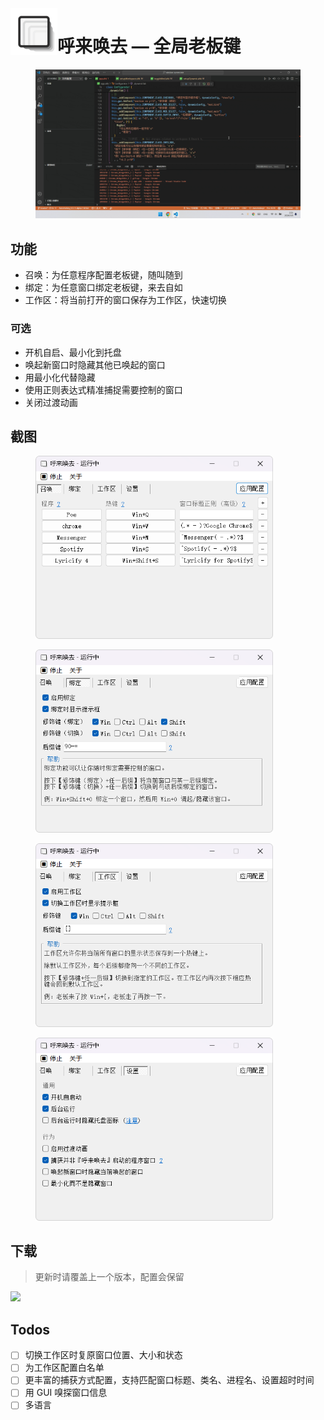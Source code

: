 <img align="left" width="75" height="75" src="misc/icon_480.png">

# 呼来唤去 — 全局老板键

<figure>
    <img src="misc/demo1.gif">
    <!-- <figcaption>演示</figcaption> -->
</figure>


## 功能

- 召唤：为任意程序配置老板键，随叫随到
- 绑定：为任意窗口绑定老板键，来去自如
- 工作区：将当前打开的窗口保存为工作区，快速切换

### 可选

- 开机自启、最小化到托盘
- 唤起新窗口时隐藏其他已唤起的窗口
- 用最小化代替隐藏
- 使用正则表达式精准捕捉需要控制的窗口
- 关闭过渡动画

## 截图
<div>
<figure>
    <img width="380" src="misc/screenshot1.png">
    <!-- <figcaption>召唤配置</figcaption> -->
</figure>
<figure>
    <img width="380" src="misc/screenshot2.png">
    <!-- <figcaption>绑定配置</figcaption> -->
</figure>
<figure>
    <img width="380" src="misc/screenshot3.png">
    <!-- <figcaption>工作区配置</figcaption> -->
</figure>
<figure>
    <img width="380" src="misc/screenshot4.png">
    <!-- <figcaption>设置</figcaption> -->
</figure>
</div>

## 下载

> 更新时请覆盖上一个版本，配置会保留

[![](https://img.shields.io/badge/download-latest-orange.svg)](https://github.com/john-walks-slow/window-summoner/releases/latest)

## Todos
- [ ] 切换工作区时复原窗口位置、大小和状态
- [ ] 为工作区配置白名单
- [ ] 更丰富的捕获方式配置，支持匹配窗口标题、类名、进程名、设置超时时间
- [ ] 用 GUI 嗅探窗口信息
- [ ] 多语言